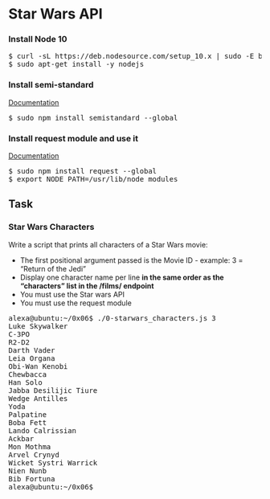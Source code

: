 # Star Wars API

### Install Node 10
<pre>
$ curl -sL https://deb.nodesource.com/setup_10.x | sudo -E bash -
$ sudo apt-get install -y nodejs
</pre>

### Install semi-standard
[Documentation](https://github.com/standard/semistandard)
<pre>
$ sudo npm install semistandard --global
</pre>

### Install request module and use it
[Documentation](https://github.com/request/request)
<pre>
$ sudo npm install request --global
$ export NODE_PATH=/usr/lib/node_modules
</pre>

## Task
### Star Wars Characters
Write a script that prints all characters of a Star Wars movie:

- The first positional argument passed is the Movie ID - example: 3 = “Return of the Jedi”
- Display one character name per line **in the same order as the “characters” list in the /films/ endpoint**
- You must use the Star wars API
- You must use the request module

<pre>
alexa@ubuntu:~/0x06$ ./0-starwars_characters.js 3
Luke Skywalker
C-3PO
R2-D2
Darth Vader
Leia Organa
Obi-Wan Kenobi
Chewbacca
Han Solo
Jabba Desilijic Tiure
Wedge Antilles
Yoda
Palpatine
Boba Fett
Lando Calrissian
Ackbar
Mon Mothma
Arvel Crynyd
Wicket Systri Warrick
Nien Nunb
Bib Fortuna
alexa@ubuntu:~/0x06$
</pre>
